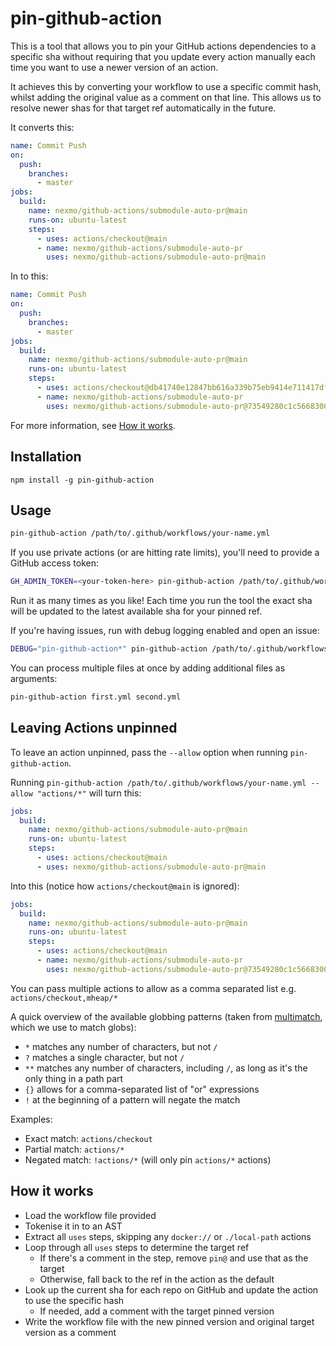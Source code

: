 # pin-github-action

This is a tool that allows you to pin your GitHub actions dependencies to a
specific sha without requiring that you update every action manually each time
you want to use a newer version of an action.

It achieves this by converting your workflow to use a specific commit hash,
whilst adding the original value as a comment on that line. This allows us to
resolve newer shas for that target ref automatically in the future.

It converts this:

```yaml
name: Commit Push
on:
  push:
    branches:
      - master
jobs:
  build:
    name: nexmo/github-actions/submodule-auto-pr@main
    runs-on: ubuntu-latest
    steps:
      - uses: actions/checkout@main
      - name: nexmo/github-actions/submodule-auto-pr
        uses: nexmo/github-actions/submodule-auto-pr@main
```

In to this:

```yaml
name: Commit Push
on:
  push:
    branches:
      - master
jobs:
  build:
    name: nexmo/github-actions/submodule-auto-pr@main
    runs-on: ubuntu-latest
    steps:
      - uses: actions/checkout@db41740e12847bb616a339b75eb9414e711417df # pin@main
      - name: nexmo/github-actions/submodule-auto-pr
        uses: nexmo/github-actions/submodule-auto-pr@73549280c1c566830040d9a01fe9050dae6a3036 # pin@main
```

For more information, see [How it works](#how-it-works).

## Installation

```
npm install -g pin-github-action
```

## Usage

```bash
pin-github-action /path/to/.github/workflows/your-name.yml
```

If you use private actions (or are hitting rate limits), you'll need to provide
a GitHub access token:

```bash
GH_ADMIN_TOKEN=<your-token-here> pin-github-action /path/to/.github/workflows/your-name.yml
```

Run it as many times as you like! Each time you run the tool the exact sha will
be updated to the latest available sha for your pinned ref.

If you're having issues, run with debug logging enabled and open an issue:

```bash
DEBUG="pin-github-action*" pin-github-action /path/to/.github/workflows/your-name.yml
```

You can process multiple files at once by adding additional files as arguments: 

```bash
pin-github-action first.yml second.yml 
```

## Leaving Actions unpinned

To leave an action unpinned, pass the `--allow` option when running `pin-github-action`.

Running `pin-github-action /path/to/.github/workflows/your-name.yml --allow "actions/*"` will turn this:

```yaml
jobs:
  build:
    name: nexmo/github-actions/submodule-auto-pr@main
    runs-on: ubuntu-latest
    steps:
      - uses: actions/checkout@main
      - uses: nexmo/github-actions/submodule-auto-pr@main
```

Into this (notice how `actions/checkout@main` is ignored):

```yaml
jobs:
  build:
    name: nexmo/github-actions/submodule-auto-pr@main
    runs-on: ubuntu-latest
    steps:
      - uses: actions/checkout@main
      - name: nexmo/github-actions/submodule-auto-pr
        uses: nexmo/github-actions/submodule-auto-pr@73549280c1c566830040d9a01fe9050dae6a3036 # pin@main
```

You can pass multiple actions to allow as a comma separated list e.g. `actions/checkout,mheap/*`

A quick overview of the available globbing patterns (taken from [multimatch](https://github.com/sindresorhus/multimatch), which we use to match globs):

- `*` matches any number of characters, but not `/`
- `?` matches a single character, but not `/`
- `**` matches any number of characters, including `/`, as long as it's the only thing in a path part
- `{}` allows for a comma-separated list of "or" expressions
- `!` at the beginning of a pattern will negate the match

Examples:

- Exact match: `actions/checkout`
- Partial match: `actions/*`
- Negated match: `!actions/*` (will only pin `actions/*` actions)

## How it works

- Load the workflow file provided
- Tokenise it in to an AST
- Extract all `uses` steps, skipping any `docker://` or `./local-path` actions
- Loop through all `uses` steps to determine the target ref
  - If there's a comment in the step, remove `pin@` and use that as the target
  - Otherwise, fall back to the ref in the action as the default
- Look up the current sha for each repo on GitHub and update the action to use the specific hash
  - If needed, add a comment with the target pinned version
- Write the workflow file with the new pinned version and original target version as a comment